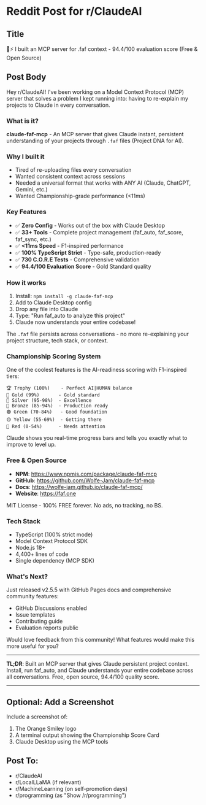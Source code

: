 # Reddit Post for r/ClaudeAI

## Title
🧡⚡️ I built an MCP server for .faf context - 94.4/100 evaluation score (Free & Open Source)

## Post Body

Hey r/ClaudeAI! I've been working on a Model Context Protocol (MCP) server that solves a problem I kept running into: having to re-explain my projects to Claude in every conversation.

### What is it?

**claude-faf-mcp** - An MCP server that gives Claude instant, persistent understanding of your projects through `.faf` files (Project DNA for AI).

### Why I built it

- Tired of re-uploading files every conversation
- Wanted consistent context across sessions
- Needed a universal format that works with ANY AI (Claude, ChatGPT, Gemini, etc.)
- Wanted Championship-grade performance (<11ms)

### Key Features

- ✅ **Zero Config** - Works out of the box with Claude Desktop
- ✅ **33+ Tools** - Complete project management (faf_auto, faf_score, faf_sync, etc.)
- ✅ **<11ms Speed** - F1-inspired performance
- ✅ **100% TypeScript Strict** - Type-safe, production-ready
- ✅ **730 C.O.R.E Tests** - Comprehensive validation
- ✅ **94.4/100 Evaluation Score** - Gold Standard quality

### How it works

1. Install: `npm install -g claude-faf-mcp`
2. Add to Claude Desktop config
3. Drop any file into Claude
4. Type: "Run faf_auto to analyze this project"
5. Claude now understands your entire codebase!

The `.faf` file persists across conversations - no more re-explaining your project structure, tech stack, or context.

### Championship Scoring System

One of the coolest features is the AI-readiness scoring with F1-inspired tiers:

```
🏆 Trophy (100%)    - Perfect AI|HUMAN balance
🥇 Gold (99%)       - Gold standard
🥈 Silver (95-98%)  - Excellence
🥉 Bronze (85-94%)  - Production ready
🟢 Green (70-84%)   - Good foundation
🟡 Yellow (55-69%)  - Getting there
🔴 Red (0-54%)      - Needs attention
```

Claude shows you real-time progress bars and tells you exactly what to improve to level up.

### Free & Open Source

- **NPM**: https://www.npmjs.com/package/claude-faf-mcp
- **GitHub**: https://github.com/Wolfe-Jam/claude-faf-mcp
- **Docs**: https://wolfe-jam.github.io/claude-faf-mcp/
- **Website**: https://faf.one

MIT License - 100% FREE forever. No ads, no tracking, no BS.

### Tech Stack

- TypeScript (100% strict mode)
- Model Context Protocol SDK
- Node.js 18+
- 4,400+ lines of code
- Single dependency (MCP SDK)

### What's Next?

Just released v2.5.5 with GitHub Pages docs and comprehensive community features:
- GitHub Discussions enabled
- Issue templates
- Contributing guide
- Evaluation reports public

Would love feedback from this community! What features would make this more useful for you?

---

**TL;DR**: Built an MCP server that gives Claude persistent project context. Install, run faf_auto, and Claude understands your entire codebase across all conversations. Free, open source, 94.4/100 quality score.

---

## Optional: Add a Screenshot

Include a screenshot of:
1. The Orange Smiley logo
2. A terminal output showing the Championship Score Card
3. Claude Desktop using the MCP tools

## Post To:
- r/ClaudeAI
- r/LocalLLaMA (if relevant)
- r/MachineLearning (on self-promotion days)
- r/programming (as "Show /r/programming")
